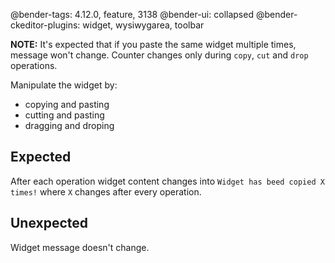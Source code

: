 @bender-tags: 4.12.0, feature, 3138
@bender-ui: collapsed
@bender-ckeditor-plugins: widget, wysiwygarea, toolbar

**NOTE:** It's expected that if you paste the same widget multiple times, message won't change. Counter changes only during `copy`, `cut` and `drop` operations.

Manipulate the widget by:

* copying and pasting
* cutting and pasting
* dragging and droping

## Expected

After each operation widget content changes into `Widget has beed copied X times!` where `X` changes after every operation. 

## Unexpected

Widget message doesn't change.
